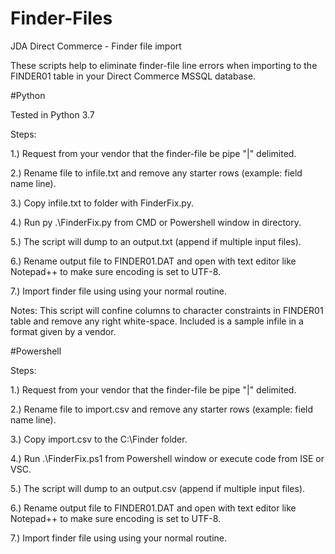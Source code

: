 # Finder-Files
JDA Direct Commerce - Finder file import

These scripts help to eliminate finder-file line errors when importing to the FINDER01 table
in your Direct Commerce MSSQL database.

#Python

Tested in Python 3.7

Steps:

1.) Request from your vendor that the finder-file be pipe "|" delimited.

2.) Rename file to infile.txt and remove any starter rows (example: field name line).

3.) Copy infile.txt to folder with FinderFix.py. 

4.) Run py .\FinderFix.py from CMD or Powershell window in directory.

5.) The script will dump to an output.txt (append if multiple input files).

6.) Rename output file to FINDER01.DAT and open with text editor like Notepad++ to make sure encoding is set to UTF-8.

7.) Import finder file using using your normal routine. 

Notes: This script will confine columns to character constraints in FINDER01 table and remove any right white-space.
Included is a sample infile in a format given by a vendor. 

#Powershell

Steps:

1.) Request from your vendor that the finder-file be pipe "|" delimited.

2.) Rename file to import.csv and remove any starter rows (example: field name line).

3.) Copy import.csv to the C:\Finder folder. 

4.) Run .\FinderFix.ps1 from Powershell window or execute code from ISE or VSC.

5.) The script will dump to an output.csv (append if multiple input files).

6.) Rename output file to FINDER01.DAT and open with text editor like Notepad++ to make sure encoding is set to UTF-8.

7.) Import finder file using using your normal routine. 
